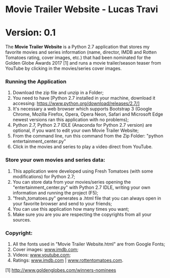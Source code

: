 # Movie Trailer Website - Lucas Travi

# Version: 0.1

The **Movie Trailer Website** is a Python 2.7 application that stores my favorite movies and series information (name, director, IMDB and Rotten Tomatoes rating, cover images, etc.) that had been nominated for the Golden Globe Awards 2017 [1] and runs a movie trailer/season teaser from YouTube by clicking in the movies/series cover images.

### Running the Application
1. Download the zip file and unzip in a Folder;
2. You need to have [Python 2.7 installed in your machine, download it accessing: https://www.python.org/download/releases/2.7/]
3. It's necessary a web browser which supports Bootstrap 3 (Google Chrome, Mozilla Firefox, Opera, Opera Neon, Safari and Microsoft Edge newest versions ran  this application with no problems);
4. Python 2.7, Python 2.7 IDLE (Anaconda for Python 2.7 version) are optional, if you want to edit your own Movie Trailer Website;
5. From the command line, run this command from the Zip Folder: "python entertainment_center.py"
6. Click in the movies and series to play a video direct from YouTube.

### Store your own movies and series data:
1. This application were developed using Fresh Tomatoes (with some modifications) for Python 2.7;
2. You can store data from your movies/series opening the "entertainment_center.py" with Python 2.7 IDLE, writing your own information and running the project (F5);
3. "fresh_tomatoes.py" generates a .html file that you can always open in your favorite browser and send to your friends;
4. You can use this application how many times you want;
5. Make sure you are you are respecting the copyrights from all your sources.

### Copyright:
1. All the fonts used in "Movie Trailer Website.html" are from Google Fonts;
2. Cover images: www.imdb.com;
3. Videos: www.youtube.com;
4. Ratings: www.imdb.com | www.rottentomatoes.com.

[1] http://www.goldenglobes.com/winners-nominees
